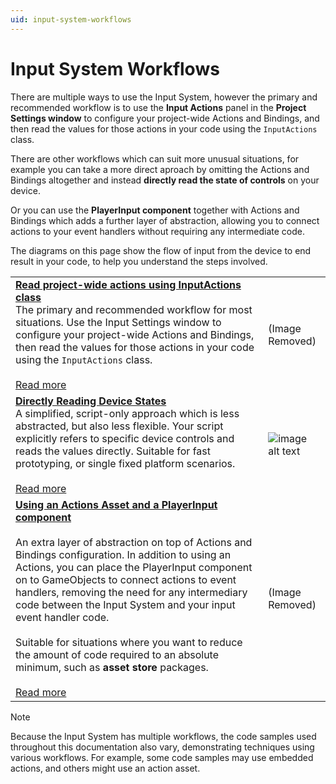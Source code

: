 ```yaml
---
uid: input-system-workflows
---
```


# Input System Workflows

There are multiple ways to use the Input System, however the primary and recommended workflow is to use the **Input Actions** panel in the **Project Settings window** to configure your project-wide Actions and Bindings, and then read the values for those actions in your code using the `InputActions` class.

There are other workflows which can suit more unusual situations, for example you can take a more direct aproach by omitting the Actions and Bindings altogether and instead **directly read the state of controls** on your device.

Or you can use the **PlayerInput component** together with Actions and Bindings which adds a further layer of abstraction, allowing you to connect actions to your event handlers without requiring any intermediate code.

The diagrams on this page show the flow of input from the device to end result in your code, to help you understand the steps involved.



|   |   |
|---|---|
|[**Read project-wide actions using InputActions class**](Workflow-ProjectWideActions.html)<br/>The primary and recommended workflow for most situations. Use the Input Settings window to configure your project-wide Actions and Bindings, then read the values for those actions in your code using the `InputActions` class.<br/><br/>[Read more](Workflow-ActionsAsset.html)|(Image Removed)|
|[**Directly Reading Device States**](Workflow-Direct.html)<br/>A simplified, script-only approach which is less abstracted, but also less flexible. Your script explicitly refers to specific device controls and reads the values directly. Suitable for fast prototyping, or single fixed platform scenarios.<br/><br/>[Read more](Workflow-Direct.html) |![image alt text](Images/Workflow-Direct.svg)|
|[**Using an Actions Asset and a PlayerInput component**](Workflow-PlayerInput.html)<br/><br/>An extra layer of abstraction on top of Actions and Bindings configuration. In addition to using an Actions, you can place the PlayerInput component on to GameObjects to connect actions to event handlers, removing the need for any intermediary code between the Input System and your input event handler code.<br/><br/>Suitable for situations where you want to reduce the amount of code required to an absolute minimum, such as **asset store** packages.<br/><br/>[Read more](Workflow-PlayerInput.html)|(Image Removed)|

>[!Note]
>Because the Input System has multiple workflows, the code samples used throughout this documentation also vary, demonstrating techniques using various workflows. For example, some code samples may use embedded actions, and others might use an action asset.

